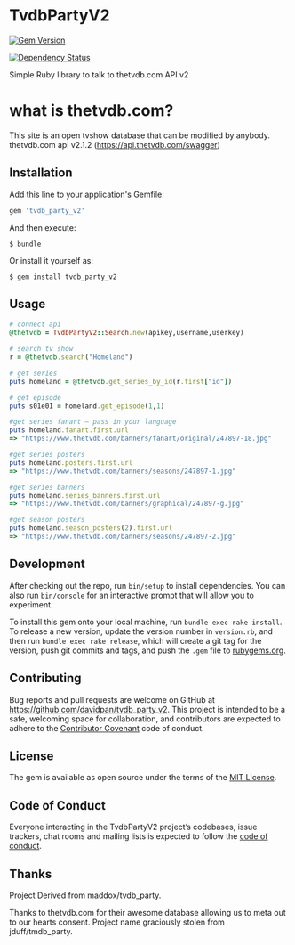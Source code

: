 # TvdbPartyV2

[![Gem Version](https://badge.fury.io/rb/tvdb_party_v2.svg)](https://badge.fury.io/rb/tvdb_party_v2)

[![Dependency Status](https://beta.gemnasium.com/badges/github.com/davidpan/tvdb_party_v2.svg)](https://beta.gemnasium.com/projects/github.com/davidpan/tvdb_party_v2)

Simple Ruby library to talk to thetvdb.com API v2

# what is thetvdb.com?

This site is an open tvshow database that can be modified by anybody.
thetvdb.com api v2.1.2 (https://api.thetvdb.com/swagger)

## Installation

Add this line to your application's Gemfile:

```ruby
gem 'tvdb_party_v2'
```

And then execute:

    $ bundle

Or install it yourself as:

    $ gem install tvdb_party_v2

## Usage


```ruby
# connect api
@thetvdb = TvdbPartyV2::Search.new(apikey,username,userkey)

# search tv show
r = @thetvdb.search("Homeland")

# get series
puts homeland = @thetvdb.get_series_by_id(r.first["id"])

# get episode
puts s01e01 = homeland.get_episode(1,1)

#get series fanart – pass in your language
puts homeland.fanart.first.url
=> "https://www.thetvdb.com/banners/fanart/original/247897-18.jpg"

#get series posters
puts homeland.posters.first.url
=> "https://www.thetvdb.com/banners/seasons/247897-1.jpg"

#get series banners
puts homeland.series_banners.first.url
=> "https://www.thetvdb.com/banners/graphical/247897-g.jpg"

#get season posters
puts homeland.season_posters(2).first.url
=> "https://www.thetvdb.com/banners/seasons/247897-2.jpg"

```

## Development

After checking out the repo, run `bin/setup` to install dependencies. You can also run `bin/console` for an interactive prompt that will allow you to experiment.

To install this gem onto your local machine, run `bundle exec rake install`. To release a new version, update the version number in `version.rb`, and then run `bundle exec rake release`, which will create a git tag for the version, push git commits and tags, and push the `.gem` file to [rubygems.org](https://rubygems.org).

## Contributing

Bug reports and pull requests are welcome on GitHub at https://github.com/davidpan/tvdb_party_v2. This project is intended to be a safe, welcoming space for collaboration, and contributors are expected to adhere to the [Contributor Covenant](http://contributor-covenant.org) code of conduct.

## License

The gem is available as open source under the terms of the [MIT License](https://opensource.org/licenses/MIT).

## Code of Conduct

Everyone interacting in the TvdbPartyV2 project’s codebases, issue trackers, chat rooms and mailing lists is expected to follow the [code of conduct](https://github.com/[USERNAME]/tvdb_party_v2/blob/master/CODE_OF_CONDUCT.md).

## Thanks

Project Derived from maddox/tvdb_party.

Thanks to thetvdb.com for their awesome database allowing us to meta out to our hearts consent.
Project name graciously stolen from jduff/tmdb_party.
